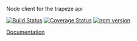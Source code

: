 Node client for the trapeze api

[![Build Status](https://travis-ci.com/manniwatch/manniwatch.svg?branch=master)](https://travis-ci.com/manniwatch/manniwatch) [![Coverage Status](https://coveralls.io/repos/github/manniwatch/manniwatch/badge.svg?branch=master)](https://coveralls.io/github/manniwatch/manniwatch?branch=master) [![npm version](https://badge.fury.io/js/%40manniwatch%2Fapi-client.svg)](https://badge.fury.io/js/%40manniwatch%2Fapi-client)

[Documentation](https://manniwatch.github.io/TrapezeApiClientNode/)